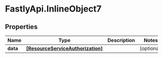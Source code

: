 # FastlyApi.InlineObject7

## Properties

Name | Type | Description | Notes
------------ | ------------- | ------------- | -------------
**data** | [**[ResourceServiceAuthorization]**](ResourceServiceAuthorization.md) |  | [optional] 


